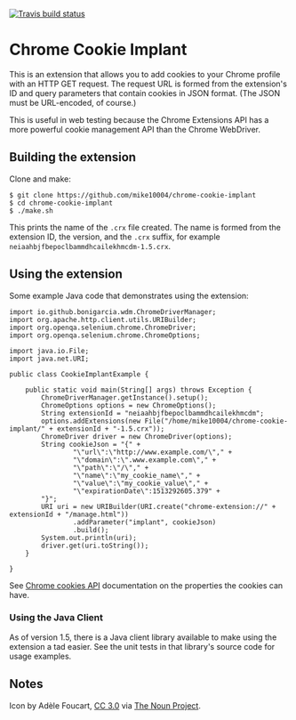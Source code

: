 [![Travis build status](https://img.shields.io/travis/mike10004/chrome-cookie-implant.svg)](https://travis-ci.org/mike10004/chrome-cookie-implant)

Chrome Cookie Implant
=====================

This is an extension that allows you to add cookies to your Chrome profile 
with an HTTP GET request. The request URL is formed from the extension's ID
and query parameters that contain cookies in JSON format. (The JSON must be 
URL-encoded, of course.)

This is useful in web testing because the Chrome Extensions API has a more
powerful cookie management API than the Chrome WebDriver.

Building the extension
----------------------

Clone and make:

    $ git clone https://github.com/mike10004/chrome-cookie-implant
    $ cd chrome-cookie-implant
    $ ./make.sh

This prints the name of the `.crx` file created. The name is formed from 
the extension ID, the version, and the `.crx` suffix, for example
`neiaahbjfbepoclbammdhcailekhmcdm-1.5.crx`. 

Using the extension
-------------------

Some example Java code that demonstrates using the extension:

    import io.github.bonigarcia.wdm.ChromeDriverManager;
    import org.apache.http.client.utils.URIBuilder;
    import org.openqa.selenium.chrome.ChromeDriver;
    import org.openqa.selenium.chrome.ChromeOptions;
    
    import java.io.File;
    import java.net.URI;
    
    public class CookieImplantExample {
    
        public static void main(String[] args) throws Exception {
            ChromeDriverManager.getInstance().setup();
            ChromeOptions options = new ChromeOptions();
            String extensionId = "neiaahbjfbepoclbammdhcailekhmcdm";
            options.addExtensions(new File("/home/mike10004/chrome-cookie-implant/" + extensionId + "-1.5.crx"));
            ChromeDriver driver = new ChromeDriver(options);
            String cookieJson = "{" +
                    "\"url\":\"http://www.example.com/\"," +
                    "\"domain\":\".www.example.com\"," +
                    "\"path\":\"/\"," +
                    "\"name\":\"my_cookie_name\"," +
                    "\"value\":\"my_cookie_value\"," +
                    "\"expirationDate\":1513292605.379" +
            "}";
            URI uri = new URIBuilder(URI.create("chrome-extension://" + extensionId + "/manage.html"))
                    .addParameter("implant", cookieJson)
                    .build();
            System.out.println(uri);
            driver.get(uri.toString());
        }
    
    }

See [Chrome cookies API](https://developer.chrome.com/extensions/cookies#method-set)
documentation on the properties the cookies can have.

### Using the Java Client

As of version 1.5, there is a Java client library available to make using
the extension a tad easier. See the unit tests in that library's source code
for usage examples.

Notes
-----

Icon by Adèle Foucart, [CC 3.0](http://creativecommons.org/licenses/by/3.0/us/)
via [The Noun Project](https://thenounproject.com/term/chocolate-chip-cookie/261714/).

